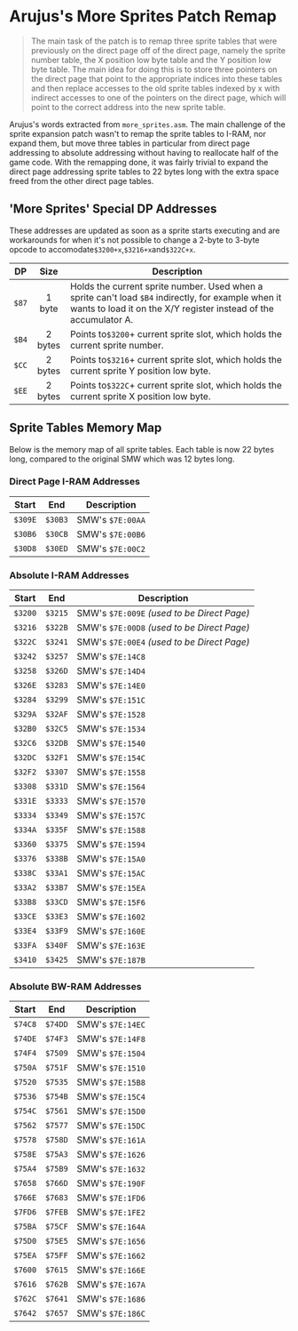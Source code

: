 # Arujus's More Sprites Patch Remap

> The main task of the patch is to remap three sprite tables that were previously on the direct page off of the direct page, namely the sprite number table, the X position low byte table and the Y position low byte table. The main idea for doing this is to store three pointers on the direct page that point to the appropriate indices into these tables and then replace accesses to the old sprite tables indexed by x with indirect accesses to one of the pointers on the direct page, which will point to the correct address into the new sprite table.

Arujus's words extracted from `more_sprites.asm`. The main challenge of the sprite expansion patch wasn't to remap the sprite tables to I-RAM, nor expand them, but move three tables in particular from direct page addressing to absolute addressing without having to reallocate half of the game code. With the remapping done, it was fairly trivial to expand the direct page addressing sprite tables to 22 bytes long with the extra space freed from the other direct page tables.

## 'More Sprites' Special DP Addresses
These addresses are updated as soon as a sprite starts executing and are workarounds for when it's not possible to change a 2-byte to 3-byte opcode to accomodate`$3200+x`,`$3216+x`and`$322C+x`.

DP    | Size    | Description
:----:|:-------:|-------------
`$87` | 1 byte  | Holds the current sprite number. Used when a sprite can't load `$B4` indirectly, for example when it wants to load it on the X/Y register instead of the accumulator A.
`$B4` | 2 bytes | Points to`$3200`+ current sprite slot, which holds the current sprite number.
`$CC` | 2 bytes | Points to`$3216`+ current sprite slot, which holds the current sprite Y position low byte.
`$EE` | 2 bytes | Points to`$322C`+ current sprite slot, which holds the current sprite X position low byte.

## Sprite Tables Memory Map
Below is the memory map of all sprite tables. Each table is now 22 bytes long, compared to the original SMW which was 12 bytes long.
	
### Direct Page I-RAM Addresses
Start  |  End  | Description
:-----:|:-----:|-------------
`$309E`|`$30B3`| SMW's `$7E:00AA`
`$30B6`|`$30CB`| SMW's `$7E:00B6`
`$30D8`|`$30ED`| SMW's `$7E:00C2`

### Absolute I-RAM Addresses
Start  |  End  | Description
:-----:|:-----:|-------------
`$3200`|`$3215`| SMW's `$7E:009E` *(used to be Direct Page)*
`$3216`|`$322B`| SMW's `$7E:00D8` *(used to be Direct Page)*
`$322C`|`$3241`| SMW's `$7E:00E4` *(used to be Direct Page)*
`$3242`|`$3257`| SMW's `$7E:14C8`
`$3258`|`$326D`| SMW's `$7E:14D4`
`$326E`|`$3283`| SMW's `$7E:14E0`
`$3284`|`$3299`| SMW's `$7E:151C`
`$329A`|`$32AF`| SMW's `$7E:1528`
`$32B0`|`$32C5`| SMW's `$7E:1534`
`$32C6`|`$32DB`| SMW's `$7E:1540`
`$32DC`|`$32F1`| SMW's `$7E:154C`
`$32F2`|`$3307`| SMW's `$7E:1558`
`$3308`|`$331D`| SMW's `$7E:1564`
`$331E`|`$3333`| SMW's `$7E:1570`
`$3334`|`$3349`| SMW's `$7E:157C`
`$334A`|`$335F`| SMW's `$7E:1588`
`$3360`|`$3375`| SMW's `$7E:1594`
`$3376`|`$338B`| SMW's `$7E:15A0`
`$338C`|`$33A1`| SMW's `$7E:15AC`
`$33A2`|`$33B7`| SMW's `$7E:15EA`
`$33B8`|`$33CD`| SMW's `$7E:15F6`
`$33CE`|`$33E3`| SMW's `$7E:1602`
`$33E4`|`$33F9`| SMW's `$7E:160E`
`$33FA`|`$340F`| SMW's `$7E:163E`
`$3410`|`$3425`| SMW's `$7E:187B`

### Absolute BW-RAM Addresses
Start  |  End  | Description
:-----:|:-----:|-------------
`$74C8`|`$74DD`| SMW's `$7E:14EC`
`$74DE`|`$74F3`| SMW's `$7E:14F8`
`$74F4`|`$7509`| SMW's `$7E:1504`
`$750A`|`$751F`| SMW's `$7E:1510`
`$7520`|`$7535`| SMW's `$7E:15B8`
`$7536`|`$754B`| SMW's `$7E:15C4`
`$754C`|`$7561`| SMW's `$7E:15D0`
`$7562`|`$7577`| SMW's `$7E:15DC`
`$7578`|`$758D`| SMW's `$7E:161A`
`$758E`|`$75A3`| SMW's `$7E:1626`
`$75A4`|`$75B9`| SMW's `$7E:1632`
`$7658`|`$766D`| SMW's `$7E:190F`
`$766E`|`$7683`| SMW's `$7E:1FD6`
`$7FD6`|`$7FEB`| SMW's `$7E:1FE2`
`$75BA`|`$75CF`| SMW's `$7E:164A`
`$75D0`|`$75E5`| SMW's `$7E:1656`
`$75EA`|`$75FF`| SMW's `$7E:1662`
`$7600`|`$7615`| SMW's `$7E:166E`
`$7616`|`$762B`| SMW's `$7E:167A`
`$762C`|`$7641`| SMW's `$7E:1686`
`$7642`|`$7657`| SMW's `$7E:186C`
